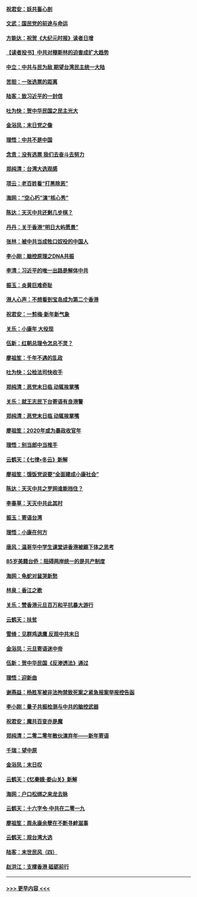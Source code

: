 #### [祝君安：妖共畜心剖](../pages/nsc993/n11794273.md?t=01160233) 
#### [文武：国民党的前途与命运](../pages/nsc993/n11794198.md?t=01160233) 
#### [方能达：祝贺《大纪元时报》读者日增](../pages/nsc993/n11793807.md?t=01160233) 
#### [【读者投书】中共对穆斯林的迫害成扩大趋势](../pages/nsc993/n11791371.md?t=01160233) 
#### [中立：中共与民为敌 期望台湾民主统一大陆](../pages/nsc993/n11790392.md?t=01160233) 
#### [苦胆：一张选票的距离](../pages/nsc993/n11788914.md?t=01160233) 
#### [陆客：致习近平的一封信](../pages/nsc993/n11788867.md?t=01160233) 
#### [吐为快：贺中华民国之民主光大](../pages/nsc993/n11788618.md?t=01160233) 
#### [金浴凤：末日党之像](../pages/nsc993/n11787475.md?t=01160233) 
#### [理悟：中共不是中国](../pages/nsc993/n11787463.md?t=01160233) 
#### [念贲：没有选票  我们去奋斗去努力](../pages/nsc993/n11787398.md?t=01160233) 
#### [郑纯清：台湾大选观感](../pages/nsc993/n11786210.md?t=01160233) 
#### [项云：老百姓看“打黑除恶”](../pages/nsc993/n11785398.md?t=01160233) 
#### [海网：“空心朽”演“核心秀”](../pages/nsc993/n11783874.md?t=01160233) 
#### [陈达：天灭中共还剩几步棋？](../pages/nsc993/n11783719.md?t=01160233) 
#### [丹丹：关于香港“明日大屿愿景”](../pages/nsc993/n11783273.md?t=01160233) 
#### [张林：被中共当成牲口奴役的中国人](../pages/nsc993/n11782397.md?t=01160233) 
#### [李小刚：脑控原理之DNA共振](../pages/nsc993/n11780962.md?t=01160233) 
#### [李清：习近平的唯一出路是解体中共](../pages/nsc993/n11780866.md?t=01160233) 
#### [振玉：炎黄巨难奇耻](../pages/nsc993/n11779632.md?t=01160233) 
#### [港人心声：不想看到宝岛成为第二个香港](../pages/nsc993/n11778817.md?t=01160233) 
#### [祝君安：一剪梅‧新年新气象](../pages/nsc993/n11776340.md?t=01160233) 
#### [关乐：小康年 大役现](../pages/nsc993/n11774213.md?t=01160233) 
#### [伍新：红朝总理令怎总不灵？](../pages/nsc993/n11770813.md?t=01160233) 
#### [廖祖笙：千年不遇的乱政](../pages/nsc993/n11770373.md?t=01160233) 
#### [吐为快：公检法司快收手](../pages/nsc993/n11770359.md?t=01160233) 
#### [郑纯清：恶党末日临 动辄挨掌嘴](../pages/nsc993/n11769912.md?t=01160233) 
#### [关乐：就王志民下台寄语有良港警](../pages/nsc993/n11769903.md?t=01160233) 
#### [郑纯清：恶党末日临 动辄挨掌嘴](../pages/nsc993/n11769356.md?t=01160233) 
#### [廖祖笙：2020年或为暴政收官年](../pages/nsc993/n11768216.md?t=01160233) 
#### [理悟：别当郎中当推手](../pages/nsc993/n11768243.md?t=01160233) 
#### [云鹤天：《七律▪冬云》新解](../pages/nsc993/n11768204.md?t=01160233) 
#### [廖祖笙：饿饭党说要“全面建成小康社会”](../pages/nsc993/n11767482.md?t=01160233) 
#### [陈达：天灭中共之罗网谁能挡住？](../pages/nsc993/n11767465.md?t=01160233) 
#### [李春草：天灭中共此其时](../pages/nsc993/n11767452.md?t=01160233) 
#### [振玉：寄语台湾](../pages/nsc993/n11767432.md?t=01160233) 
#### [理悟：小康在何方](../pages/nsc993/n11767394.md?t=01160233) 
#### [唐风：温哥华中学生课堂讲香港被踢下体之思考](../pages/nsc993/n11766848.md?t=01160233) 
#### [85岁美籍台侨：阻碍两岸统一的是共产制度](../pages/nsc993/n11765043.md?t=01160233) 
#### [海网：龟蛇对鼠哭新愁](../pages/nsc993/n11764895.md?t=01160233) 
#### [林泉：香江之歌](../pages/nsc993/n11764415.md?t=01160233) 
#### [关乐：赞香港元旦百万和平抗暴大游行](../pages/nsc993/n11764382.md?t=01160233) 
#### [云鹤天：扶贫](../pages/nsc993/n11764245.md?t=01160233) 
#### [雪绮：见群鸡退鹰  反观中共末日](../pages/nsc993/n11762112.md?t=01160233) 
#### [金浴凤：元旦寄语迷中帝](../pages/nsc993/n11761788.md?t=01160233) 
#### [伍新：贺中华民国《反渗透法》通过](../pages/nsc993/n11761994.md?t=01160233) 
#### [理悟：迎新曲](../pages/nsc993/n11761152.md?t=01160233) 
#### [谢燕益：杨胜军被非法拘禁致死案之紧急报案举报控告函](../pages/nsc993/n11756134.md?t=01160233) 
#### [李小刚：量子共振检测与中共的脑控武器](../pages/nsc993/n11754518.md?t=01160233) 
#### [祝君安：魔共百变亦是魔](../pages/nsc993/n11754469.md?t=01160233) 
#### [郑纯清：二零二零年散伙演弃年——新年寄语](../pages/nsc993/n11754195.md?t=01160233) 
#### [千瑞：望中原](../pages/nsc993/n11754159.md?t=01160233) 
#### [金浴凤：末日叹](../pages/nsc993/n11752359.md?t=01160233) 
#### [云鹤天：《忆秦娥‧娄山关》新解](../pages/nsc993/n11752348.md?t=01160233) 
#### [海网：户口松绑之来龙去脉](../pages/nsc993/n11752328.md?t=01160233) 
#### [云鹤天：十六字令‧中共在二零一九](../pages/nsc993/n11752305.md?t=01160233) 
#### [廖祖笙：周永康余孽在不断寻衅滋事](../pages/nsc993/n11751013.md?t=01160233) 
#### [云鹤天：观台湾大选](../pages/nsc993/n11751007.md?t=01160233) 
#### [陆客：末世民风（四）](../pages/nsc993/n11749203.md?t=01160233) 
#### [赵洪江：支撑香港 砥砺前行](../pages/nsc993/n11748482.md?t=01160233) 

----
#### [ >>> 更早内容 <<< ](../indexes/nsc993-earlier.md)
